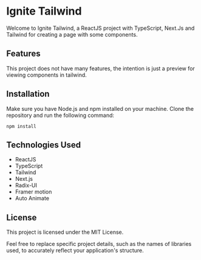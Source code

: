 # Ignite Tailwind

Welcome to Ignite Tailwind, a ReactJS project with TypeScript, Next.Js and Tailwind for creating a page with some components.

## Features

This project does not have many features, the intention is just a preview for viewing components in tailwind.

## Installation

Make sure you have Node.js and npm installed on your machine. Clone the repository and run the following command:

```shell
npm install
```

## Technologies Used

* ReactJS
* TypeScript
* Tailwind
* Next.js
* Radix-UI
* Framer motion
* Auto Animate

## License

This project is licensed under the MIT License.

Feel free to replace specific project details, such as the names of libraries used, to accurately reflect your application's structure.
